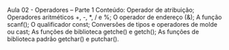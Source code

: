 Aula 02 - Operadores – Parte 1
Conteúdo: Operador de atribuição; Operadores aritméticos +, -, *, / e %; O operador de endereço (&); A função scanf(); O qualificador const; Conversões de tipos e operadores de molde ou cast; As funções de biblioteca getche() e getch(); As funções de biblioteca padrão getchar() e putchar().
